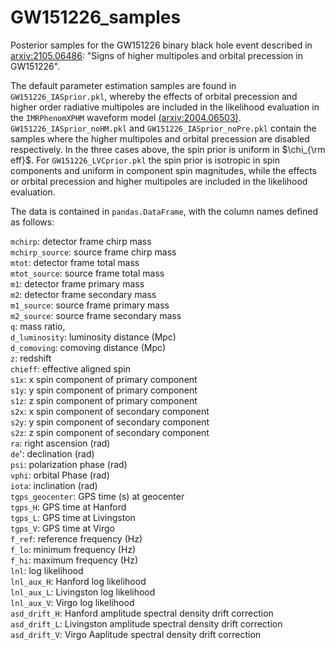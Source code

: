 # GW151226_samples
Posterior samples for the GW151226 binary black hole event described in [arxiv:2105.06486](https://arxiv.org/abs/2105.06486): "Signs of higher multipoles and orbital precession in GW151226".

The default parameter estimation samples are found in ```GW151226_IASprior.pkl```, whereby the effects of orbital precession and higher order radiative multipoles are included in the likelihood evaluation in the ```IMRPhenomXPHM``` waveform model [(arxiv:2004.06503)](https://arxiv.org/abs/2004.06503). ```GW151226_IASprior_noHM.pkl``` and ```GW151226_IASprior_noPre.pkl``` contain the samples where the higher multipoles and orbital precession are disabled respectively. In the three cases above, the spin prior is uniform in $`\chi_{\rm eff}`$. For ```GW151226_LVCprior.pkl``` the spin prior is isotropic in spin components and uniform in component spin magnitudes, while the effects or orbital precession and higher multipoles are included in the likelihood evaluation.

The data is contained in ```pandas.DataFrame```, with the column names defined as follows:  

```mchirp```: detector frame chirp mass  
```mchirp_source```: source frame chirp mass  
               ```mtot```: detector frame total mass  
               ```mtot_source```: source frame total mass  
               ```m1```: detector frame primary mass  
               ```m2```: detector frame secondary mass  
               ```m1_source```: source frame primary mass  
               ```m2_source```: source frame secondary mass  
               ```q```: mass ratio,  
               ```d_luminosity```: luminosity distance (Mpc)  
               ```d_comoving```: comoving distance (Mpc)  
               ```z```: redshift  
               ```chieff```: effective aligned spin  
               ```s1x```: x spin component of primary component  
               ```s1y```: y spin component of primary component  
               ```s1z```: z spin component of primary component  
               ```s2x```: x spin component of secondary component  
               ```s2y```: y spin component of secondary component  
               ```s2z```: z spin component of secondary component  
               ```ra```: right ascension (rad)  
               ```de```': declination (rad)  
               ```psi```: polarization phase (rad)  
               ```vphi```: orbital Phase (rad)  
               ```iota```: inclination (rad)  
               ```tgps_geocenter```: GPS time (s) at geocenter  
               ```tgps_H```: GPS time at Hanford  
               ```tgps_L```: GPS time at Livingston  
               ```tgps_V```: GPS time at Virgo  
               ```f_ref```: reference frequency (Hz)  
               ```f_lo```: minimum frequency (Hz)  
               ```f_hi```: maximum frequency (Hz)  
               ```lnl```: log likelihood  
               ```lnl_aux_H```: Hanford log likelihood  
               ```lnl_aux_L```: Livingston log likelihood  
               ```lnl_aux_V```: Virgo log likelihood  
               ```asd_drift_H```: Hanford amplitude spectral density drift correction  
               ```asd_drift_L```: Livingston amplitude spectral density drift correction  
               ```asd_drift_V```: Virgo Aaplitude spectral density drift correction
